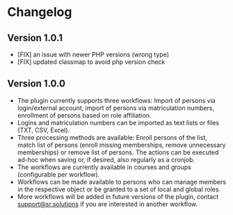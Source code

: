 # Changelog

## Version 1.0.1
- [FIX] an issue with newer PHP versions (wrong type)
- [FIX] updated classmap to avoid php version check 

## Version 1.0.0

- The plugin currently supports three workflows: Import of persons via login/external account, import of persons via matriculation numbers, enrollment of persons based on role affiliation.
- Logins and matriculation numbers can be imported as text lists or files (TXT, CSV, Excel).
- Three processing methods are available: Enroll persons of the list, match list of persons (enroll missing memberships, remove unnecessary memberships) or remove list of persons.
  The actions can be executed ad-hoc when saving or, if desired, also regularly as a cronjob.
- The workflows are currently available in courses and groups (configurable per workflow).
- Workflows can be made available to persons who can manage members in the respective object or be granted to a set of local and global roles.
- More workflows will be added in future versions of the plugin, contact support@sr.solutions if you are interested in another workflow.


